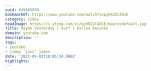 ```yaml
---
uuid: 645601599
bookmarkOf: https://www.youtube.com/watch?v=pyhK22C4OiE
category: video
headImage: https://i.ytimg.com/vi/pyhK22C4OiE/maxresdefault.jpg
title: Maybe Yesterday | Surf | Karina Rozunko
domain: youtube.com
description: ''
tags:
- youtube
- jimmy 'jazz' james
date: '2023-05-03T18:05:34.906Z'
highlights:
---
```



